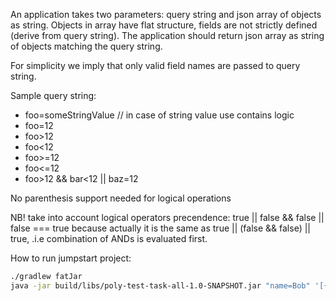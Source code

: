 An application takes two parameters: query string and json array of objects as string. Objects in array have flat structure, fields are not strictly defined (derive from query string). The application should return json array as string of objects matching the query string.

For simplicity we imply that only valid field names are passed to query string.

Sample query string:
* foo=someStringValue // in case of string value use contains logic
* foo=12
* foo>12
* foo<12
* foo>=12
* foo<=12
* foo>12 && bar<12 || baz=12

No parenthesis support needed for logical operations

NB! take into account logical operators precendence: true || false && false || false === true because actually it is the same as true || (false && false) || true, .i.e combination of ANDs is evaluated first.

How to run jumpstart project:

```bash
./gradlew fatJar
java -jar build/libs/poly-test-task-all-1.0-SNAPSHOT.jar "name=Bob" '[{"name":"Bobby","age":25},{"name":"Rob","age":35}]'
```